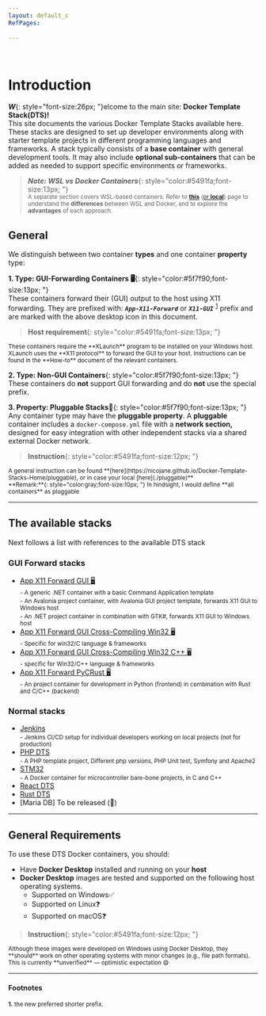 ```yaml
---
layout: default_c
RefPages:
 
--- 
```



<br>
 
# Introduction
***W***{: style="font-size:26px; "}elcome to the main site: **Docker Template Stack(DTS)!** <br>
This site documents the various Docker Template Stacks available here. These stacks are designed to set up developer environments along with starter template projects in different programming languages and frameworks. A stack typically consists of a **base container** with general development tools. It may also include **optional sub-containers** that can be added as needed to support specific environments or frameworks.
> ***Note: WSL vs Docker Containers***{: style="color:#5491fa;font-size:13px; "} <br>
> <small>A separate section covers WSL-based containers. Refer to [**this**](https://nicojane.github.io/Docker-Template-Stacks-Home/wsl-vs-docker) ([or **local**](wsl-vs-docker)) page to understand the **differences** between WSL and Docker, and to explore the **advantages** of each approach.<br></small>
  
      




## General
We distinguish between two container **types** and one container **property** type:

**1. Type: GUI-Forwarding Containers 🖥️**{: style="color:#5f7f90;font-size:13px; "} <br>
These containers forward their (GUI) output to the host using X11 forwarding. They are prefixed with:  ***`App-X11-Forward`***  or ***`X11-GUI`*** <sup>[1](#note-1)</sup> prefix and are marked with the above desktop icon in this document.


> **Host requirement**{: style="color:#5491fa;font-size:13px; "} <br>
<small>
These containers require the **XLaunch** program to be installed on your Windows host.  XLaunch uses the **X11 protocol** to forward the GUI to your host.  Instructions can be found in the **How-to** document of the relevant containers. </small>

**2\. Type: Non-GUI Containers**{: style="color:#5f7f90;font-size:13px; "} <br>
These containers do **not** support GUI forwarding and do **not** use the special prefix.

**3\. Property: Pluggable Stacks🧩**{: style="color:#5f7f90;font-size:13px; "}  <br>
Any container type may have the **pluggable property**. A **pluggable** container includes a `docker-compose.yml` file with a **network section,** designed for easy integration with other independent stacks via a shared external Docker network.

> **Instruction**{: style="color:#5491fa;font-size:12px; "} <br>
<small>
 A general instruction can be found **[here](https://nicojane.github.io/Docker-Template-Stacks-Home/pluggable), or in case your local [here](./pluggable)** <br>
 **Remark:**{: style="color:gray;font-size:10px; "} In hindsight, I would define **all containers** as pluggable<br>
 </small>

<hr>

## The available stacks
Next follows a list  with references to the available DTS stack 

### GUI Forward stacks
- [App X11 Forward GUI 🖥️](https://nicojane.github.io/APP-X11-Forward-Development-Template-Stack/) <br>
  <small><span class="nje-ident" style="--nje-number-of-spaces: 4px;"/> </small>
  <small> - A generic .NET container with a basic Command Application template</small> <br>
  <small><span class="nje-ident" style="--nje-number-of-spaces: 4px;"/>  </small>
  <small> - An Avalonia project container, with Avalonia GUI project template, forwards X11 GUI to Windows host </small> <br>
  <small><span class="nje-ident" style="--nje-number-of-spaces: 4px;"/>  </small>
  <small> - An .NET project container in combination with GTK#, forwards X11 GUI to Windows host </small><br>
- [App X11 Forward GUI Cross-Compiling Win32 🖥️](https://nicojane.github.io/APP-X11-Forward-win32-Development-Template-Stack/) <br>
  <small><span class="nje-ident" style="--nje-number-of-spaces: 4px;"/> </small>
  <small> - Specific for win32/C language & frameworks  </small> <br>
- [App X11 Forward GUI Cross-Compiling Win32 C++ 🖥️](https://nicojane.github.io/APP-X11-Forward-win32-CPP-Development-Template-Stack/) <br>
  <small><span class="nje-ident" style="--nje-number-of-spaces: 4px;"/>  </small>
  <small> - specific for Win32/C++ language & frameworks  </small> <br>
- [App X11 Forward PyCRust 🖥️](https://nicojane.github.io/APP-X11-Forward-PyCRust-Dev-Template-Stack//) <br>
  <small><span class="nje-ident" style="--nje-number-of-spaces: 4px;"/>  </small>
  <small> - An project container for development in Python (frontend) in combination with Rust and C/C++ (backend)  </small> <br>

### Normal stacks

- [Jenkins](https://nicojane.github.io/Jenkins-Development-Stack/) <br>
  <small><span class="nje-ident" style="--nje-number-of-spaces: 4px;"/> </small>
   <small> - Jenkins CI/CD setup for individual developers working on local projects (not for production)</small> <br>
- [PHP DTS](https://nicojane.github.io/PHP-Development-Template-Stack/)
  <small><span class="nje-ident" style="--nje-number-of-spaces: 4px;"/> </small><br>
  <small> - A PHP template project, Different php versions, PHP Unit test, Symfony and Apache2</small>
- [STM32](https://nicojane.github.io/STM32F4/)
  <small><span class="nje-ident" style="--nje-number-of-spaces: 4px;"/> </small><br>
  <small> - A Docker container for microcontroller bare-bone projects, in C and C++</small>
- [React DTS](https://nicojane.github.io/React-Development-Template-Stack/) 
- [Rust DTS](https://nicojane.github.io/Rust-Development-Template-Stack/)
- \[Maria DB\] To be released (🧩)

<hr>

## General Requirements 
To use these DTS Docker containers, you should:
- Have **Docker Desktop** installed and running on your **host**
- **Docker Desktop**  images are tested and supported on the following host operating systems.
  - Supported on Windows✅
  - Supported on Linux❓
  - Supported on macOS❓

> **Instruction**{: style="color:#5491fa;font-size:12px; "} <br>
<small>
 Although these images were developed on Windows using Docker Desktop, they **should** work on other operating systems with minor changes (e.g., file path formats). This is currently **unverified** — optimistic expectation 😄
 </small>

<hr>

#### Footnotes

<small>**1.** <a name="note-1"></a> the new preferred shorter prefix. </small>